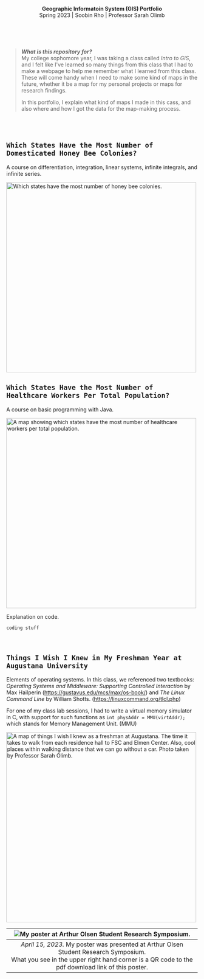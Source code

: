 <br>
<br>
<br>

<p align="center">
  <b>
  Geographic Informatoin System (GIS) Portfolio<br>
  </b>
  Spring 2023 | Soobin Rho | Professor Sarah Olimb
</p>

<br>
<br>
<br>

> ***What is this repository for?***<br>
> My college sophomore year, I was taking a class called *Intro to GIS*, and I felt like
> I've learned so many things from this class that I had to make a webpage to help me remember
> what I learned from this class. These will come handy when
> I need to make some kind of maps in the future, whether it be a map for my personal projects
> or maps for research findings.
>
> In this portfolio, I explain what kind of maps I made in this cass,
and also where and how I got the data for the map-making process.

<br>
<br>

## `Which States Have the Most Number of Domesticated Honey Bee Colonies?`

A course on differentiation, integration,
linear systems, infinite integrals, and
infinite series.

<img alt="Which states have the most number of honey bee colonies." src="https://user-images.githubusercontent.com/19341857/233395346-eca7f9ff-b951-4cbf-8288-851943cab40e.jpg" width="500px">

<br>

## `Which States Have the Most Number of Healthcare Workers Per Total Population?`

A course on basic programming with Java.

<img alt="A map showing which states have the most number of healthcare workers per total population." src="https://user-images.githubusercontent.com/19341857/233394842-61ea1ccb-63ad-45eb-aabd-e33e38879680.jpg" width="500px">

Explanation on code.

```python
coding stuff
```

<br>

## `Things I Wish I Knew in My Freshman Year at Augustana University`

Elements of operating systems. In this class, we referenced two textbooks:
*Operating Systems and Middleware: Supporting Controlled Interaction* by Max Hailperin
(https://gustavus.edu/mcs/max/os-book/) and
*The Linux Command Line* by William Shotts.
(https://linuxcommand.org/tlcl.php)

For one of my class lab sessions, I had to write a virtual memory simulator
in C, with support for such functions as `int physAddr = MMU(virtAddr);` which
stands for Memory Management Unit. (MMU)

<img alt="A map of things I wish I knew as a freshman at Augustana. The time it takes to walk from each residence hall to FSC and Elmen Center. Also, cool places within walking distance that we can go without a car. Photo taken by Professor Sarah Olimb." src="https://user-images.githubusercontent.com/19341857/233394788-b88b0138-b692-49aa-80c8-a7abf677f6e1.jpg" width="500px">

<br>

| ![My poster at Arthur Olsen Student Research Symposium.](https://user-images.githubusercontent.com/19341857/233396327-0d93ac2d-4e10-48f0-b965-79e7363c01ca.jpg) | 
|:--:| 
| *April 15, 2023.* My poster was presented at Arthur Olsen Student Research Symposium. <br> What you see in the upper right hand corner is a QR code to the pdf download link of this poster. |

<br>
<br>
<br>
